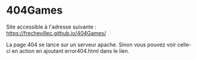 # 404Games

Site accessible à l'adresse suivante : https://frechevillec.github.io/404Games/

La page 404 se lance sur un serveur apache. 
Sinon vous pouvez voir celle-ci en action en ajoutant error404.html dans le lien.
